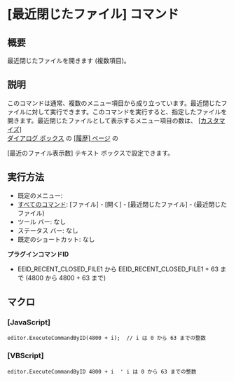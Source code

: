 # \[最近閉じたファイル\] コマンド

## 概要

最近閉じたファイルを開きます (複数項目)。

## 説明

このコマンドは通常、複数のメニュー項目から成り立っています。最近閉じたファイルに対して実行できます。このコマンドを実行すると、指定したファイルを開きます。最近閉じたファイルとして表示するメニュー項目の数は、 [\[カスタマイズ\] \
ダイアログ ボックス](../../dlg/customize/index) の [\[履歴\] ページ](../../dlg/customize/history/index) の

\[最近のファイル表示数\] テキスト ボックスで設定できます。

## 実行方法

- 既定のメニュー:
- [すべてのコマンド](../../glossary/allcommands): \[ファイル\] \- \[開く\] \- \[最近閉じたファイル\] \- (最近閉じたファイル)
- ツール バー: なし
- ステータス バー: なし
- 既定のショートカット: なし

**プラグインコマンドID**

- EEID\_RECENT\_CLOSED\_FILE1 から EEID\_RECENT\_CLOSED\_FILE1 + 63 まで (4800 から 4800 + 63 まで)

## マクロ

### \[JavaScript\]

```
editor.ExecuteCommandByID(4800 + i);  // i は 0 から 63 までの整数
```

### \[VBScript\]

```
editor.ExecuteCommandByID 4800 + i  ' i は 0 から 63 までの整数
```
